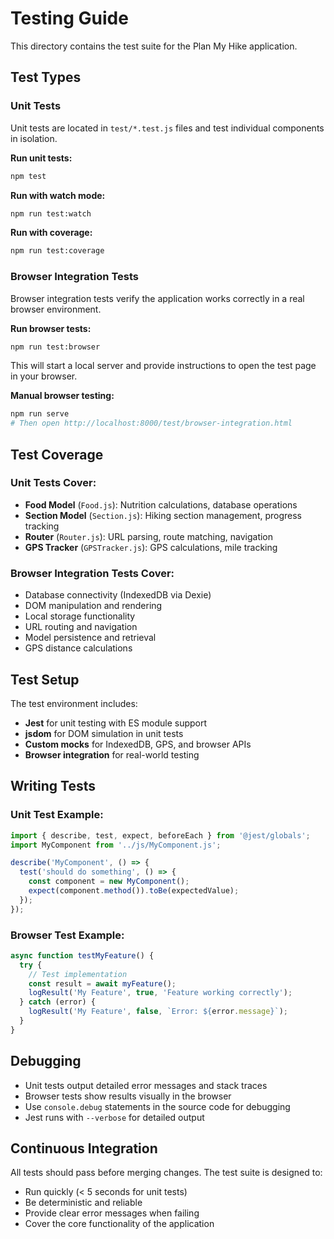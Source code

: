 # Testing Guide

This directory contains the test suite for the Plan My Hike application.

## Test Types

### Unit Tests
Unit tests are located in `test/*.test.js` files and test individual components in isolation.

**Run unit tests:**
```bash
npm test
```

**Run with watch mode:**
```bash
npm run test:watch
```

**Run with coverage:**
```bash
npm run test:coverage
```

### Browser Integration Tests
Browser integration tests verify the application works correctly in a real browser environment.

**Run browser tests:**
```bash
npm run test:browser
```

This will start a local server and provide instructions to open the test page in your browser.

**Manual browser testing:**
```bash
npm run serve
# Then open http://localhost:8000/test/browser-integration.html
```

## Test Coverage

### Unit Tests Cover:
- **Food Model** (`Food.js`): Nutrition calculations, database operations
- **Section Model** (`Section.js`): Hiking section management, progress tracking
- **Router** (`Router.js`): URL parsing, route matching, navigation
- **GPS Tracker** (`GPSTracker.js`): GPS calculations, mile tracking

### Browser Integration Tests Cover:
- Database connectivity (IndexedDB via Dexie)
- DOM manipulation and rendering
- Local storage functionality
- URL routing and navigation
- Model persistence and retrieval
- GPS distance calculations

## Test Setup

The test environment includes:
- **Jest** for unit testing with ES module support
- **jsdom** for DOM simulation in unit tests
- **Custom mocks** for IndexedDB, GPS, and browser APIs
- **Browser integration** for real-world testing

## Writing Tests

### Unit Test Example:
```javascript
import { describe, test, expect, beforeEach } from '@jest/globals';
import MyComponent from '../js/MyComponent.js';

describe('MyComponent', () => {
  test('should do something', () => {
    const component = new MyComponent();
    expect(component.method()).toBe(expectedValue);
  });
});
```

### Browser Test Example:
```javascript
async function testMyFeature() {
  try {
    // Test implementation
    const result = await myFeature();
    logResult('My Feature', true, 'Feature working correctly');
  } catch (error) {
    logResult('My Feature', false, `Error: ${error.message}`);
  }
}
```

## Debugging

- Unit tests output detailed error messages and stack traces
- Browser tests show results visually in the browser
- Use `console.debug` statements in the source code for debugging
- Jest runs with `--verbose` for detailed output

## Continuous Integration

All tests should pass before merging changes. The test suite is designed to:
- Run quickly (< 5 seconds for unit tests)
- Be deterministic and reliable
- Provide clear error messages when failing
- Cover the core functionality of the application